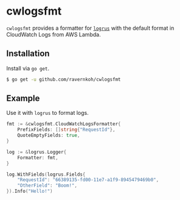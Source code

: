 # cwlogsfmt
`cwlogsfmt` provides a formatter for [`logrus`](https://github.com/sirupsen/logrus) with the default format in CloudWatch Logs from AWS Lambda.

## Installation
Install via `go get`.
```bash
$ go get -u github.com/ravernkoh/cwlogsfmt
```

## Example
Use it with `logrus` to format logs.
```go
fmt := &cwlogsfmt.CloudWatchLogsFormatter{
	PrefixFields: []string{"RequestId"},
	QuoteEmptyFields: true,
}

log := &logrus.Logger{
	Formatter: fmt,
}

log.WithFields(logrus.Fields{
	"RequestId": "66389135-fd00-11e7-a1f9-8945479469b0",
	"OtherField": "Boom!",
}).Info("Hello!")
```
